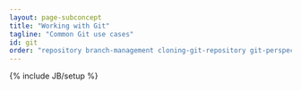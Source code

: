 ```yaml
---
layout: page-subconcept
title: "Working with Git"
tagline: "Common Git use cases"
id: git
order: "repository branch-management cloning-git-repository git-perspective git-staging reset-replace merge conflicts history creating-tags git-blame upstream gitignore guibash reset-password"
---
```

{% include JB/setup %}
